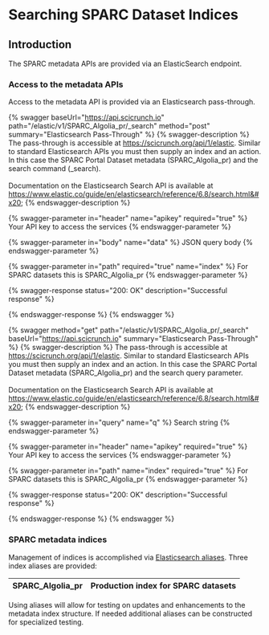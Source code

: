 # Searching SPARC Dataset Indices

## Introduction

The SPARC metadata APIs are provided via an ElasticSearch endpoint.  &#x20;

### Access to the metadata APIs

Access to the metadata API is provided via an Elasticsearch pass-through.

{% swagger baseUrl="https://api.scicrunch.io" path="/elastic/v1/SPARC_Algolia_pr/_search" method="post" summary="Elasticsearch Pass-Through" %}
{% swagger-description %}
The pass-through is accessible at https://scicrunch.org/api/1/elastic.  Similar to standard Elasticsearch APIs you must then supply an index and an action.  In this case the SPARC Portal Dataset metadata (SPARC\_Algolia\_pr) and the search command (\_search).\
\
Documentation on the Elasticsearch Search API is available at https://www.elastic.co/guide/en/elasticsearch/reference/6.8/search.html&#x20;
{% endswagger-description %}

{% swagger-parameter in="header" name="apikey" required="true" %}
Your API key to access the services
{% endswagger-parameter %}

{% swagger-parameter in="body" name="data" %}
JSON query body
{% endswagger-parameter %}

{% swagger-parameter in="path" required="true" name="index" %}
For SPARC datasets this is SPARC\_Algolia\_pr
{% endswagger-parameter %}

{% swagger-response status="200: OK" description="Successful response" %}

{% endswagger-response %}
{% endswagger %}

{% swagger method="get" path="/elastic/v1/SPARC_Algolia_pr/_search" baseUrl="https://api.scicrunch.io" summary="Elasticsearch Pass-Through" %}
{% swagger-description %}
The pass-through is accessible at https://scicrunch.org/api/1/elastic.  Similar to standard Elasticsearch APIs you must then supply an index and an action.  In this case the SPARC Portal Dataset metadata (SPARC\_Algolia\_pr) and the search query parameter.\
\
Documentation on the Elasticsearch Search API is available at https://www.elastic.co/guide/en/elasticsearch/reference/6.8/search.html&#x20;
{% endswagger-description %}

{% swagger-parameter in="query" name="q" %}
Search string
{% endswagger-parameter %}

{% swagger-parameter in="header" name="apikey" required="true" %}
Your API key to access the services
{% endswagger-parameter %}

{% swagger-parameter in="path" name="index" required="true" %}
For SPARC datasets this is SPARC\_Algolia\_pr
{% endswagger-parameter %}

{% swagger-response status="200: OK" description="Successful response" %}

{% endswagger-response %}
{% endswagger %}

### SPARC metadata indices

Management of indices is accomplished via [Elasticsearch aliases](https://www.elastic.co/guide/en/elasticsearch/reference/6.8/indices-aliases.html). Three index aliases are provided:

| SPARC\_Algolia\_pr | Production index for SPARC datasets |
| ------------------ | ----------------------------------- |

Using aliases will allow for testing on updates and enhancements to the metadata index structure.  If needed additional aliases can be constructed for specialized testing.

